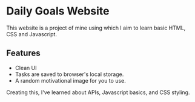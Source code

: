 # Daily Goals Website
This website is a project of mine using which I aim to learn basic HTML, CSS and Javascript.

## Features
- Clean UI
- Tasks are saved to browser's local storage.
- A random motivational image for you to use.

Creating this, I've learned about APIs, Javascript basics, and CSS styling.
